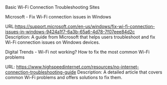Basic Wi-Fi Connection Troubleshooting Sites

Microsoft - Fix Wi-Fi connection issues in Windows

URL:https://support.microsoft.com/en-us/windows/fix-wi-fi-connection-issues-in-windows-9424a1f7-6a3b-65a6-4d78-7f07eee84d2c  
Description: A guide from Microsoft that helps users troubleshoot and fix Wi-Fi connection issues on Windows devices.

Digital Trends - Wi-Fi not working? How to fix the most common Wi-Fi problems

URL: https://www.highspeedinternet.com/resources/no-internet-connection-troubleshooting-guide
Description: A detailed article that covers common Wi-Fi problems and offers solutions to fix them. 

